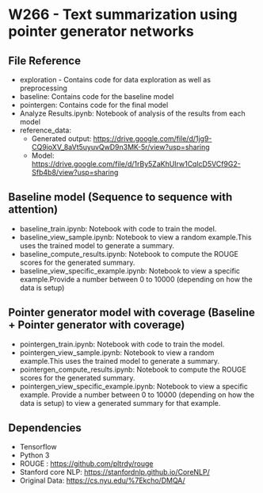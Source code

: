 # W266 - Text summarization using pointer generator networks

## File Reference
- exploration - Contains code for data exploration as well as preprocessing
- baseline: Contains code for the baseline model 
- pointergen: Contains code for the final model 
- Analyze Results.ipynb: Notebook of analysis of the results from each model
- reference_data: 
	- Generated output: https://drive.google.com/file/d/1jg9-CQ9ioXV_8aVt5uyuvQwD9n3MK-5r/view?usp=sharing
	- Model: https://drive.google.com/file/d/1rBy5ZaKhUIrw1CqlcD5VCf9G2-Sfb4b8/view?usp=sharing


## Baseline model (Sequence to sequence with attention)
- baseline_train.ipynb: Notebook with code to train the model.
- baseline_view_sample.ipynb: Notebook to view a random example.This uses the trained model to generate a summary.
- baseline_compute_results.ipynb: Notebook to compute the ROUGE scores for the generated summary.
- baseline_view_specific_example.ipynb: Notebook to view a specific example.Provide a number between 0 to 10000 (depending on how the data is setup)


## Pointer generator model with coverage (Baseline + Pointer generator with coverage)
- pointergen_train.ipynb: Notebook with code to train the model.
- pointergen_view_sample.ipynb: Notebook to view a random example.This uses the trained model to generate a summary.
- pointergen_compute_results.ipynb: Notebook to compute the ROUGE scores for the generated summary.
- pointergen_view_specific_example.ipynb: Notebook to view a specific example. Provide a number between 0 to 10000 (depending on how the data is setup) to view a generated summary for that example.


## Dependencies
- Tensorflow
- Python 3
- ROUGE : https://github.com/pltrdy/rouge
- Stanford core NLP: https://stanfordnlp.github.io/CoreNLP/
- Original Data: https://cs.nyu.edu/%7Ekcho/DMQA/
